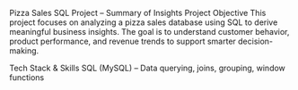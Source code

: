Pizza Sales SQL Project – Summary of Insights
Project Objective
This project focuses on analyzing a pizza sales database using SQL to derive meaningful business insights. The goal is to understand customer behavior, product performance,
and revenue trends to support smarter decision-making.

Tech Stack & Skills
SQL (MySQL) – Data querying, joins, grouping, window functions
